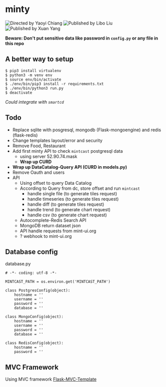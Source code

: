 # minty

![Directed by Yaoyi Chiang](https://img.shields.io/badge/Yaoyi%20Chiang-Director-blue.svg)
![Published by Libo Liu](https://img.shields.io/badge/Libo%20Liu-Author-blue.svg)
![Published by Xuan Yang](https://img.shields.io/badge/Xuan%20Yang-Author-blue.svg)

**Beware: Don't put sensitive data like password in `config.py` or any file in this repo**

## A better way to setup

```
$ pip3 install virtualenv
$ python3 -m venv env
$ source env/bin/activate
$ ./env/bin/pip3 install -r requirements.txt
$ ./env/bin/python3 run.py
$ deactivate
```

*Could integrate with `smartcd`*


## Todo

- Replace sqlite with posgresql, mongodb (Flask-mongoengine) and redis (flask-redis)
- Change templates layout/error and security
- Remove Food, Restaurant
- Add first minty API to check `mintcast` postgresql data
	- using server 52.90.74.mask
	- **Wrap up CURD**
- **Wrap up DataCatalog-Query API (CURD in models.py)**
- Remove Oauth and users
- API
	- Using offset to query Data Catalog
	- According to Query from dc, store offset and run `mintcast`
		- handle single file (to generate tiles request)
		- handle timeseries (to generate tiles request)
		- handle diff (to generate tiles request)
		- handle trend (to generate chart request)
		- handle csv (to generate chart request)
	- Autocomplete-Redis Search API
	- MongoDB return dataset json
	- API handle requests from mint-ui.org
	- ? webhook to mint-ui.org


## Database config

database.py
```
# -*- coding: utf-8 -*-

MINTCAST_PATH = os.environ.get('MINTCAST_PATH')

class PostgresConfig(object):
	hostname = ''
	username = ''
	password = ''
	database = ''

class MongoConfig(object):
	hostname = ''
	username = ''
	password = ''
	database = ''

class RedisConfig(object):
	hostname = ''
	password = ''
```


## MVC Framework

Using MVC framework [Flask-MVC-Template](https://github.com/CharlyJazz/Flask-MVC-Template)

